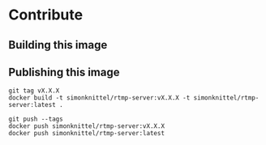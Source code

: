 # Contribute

## Building this image

## Publishing this image

```
git tag vX.X.X
docker build -t simonknittel/rtmp-server:vX.X.X -t simonknittel/rtmp-server:latest .

git push --tags
docker push simonknittel/rtmp-server:vX.X.X
docker push simonknittel/rtmp-server:latest
```
